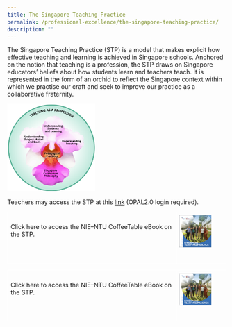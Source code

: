 ```yaml
---
title: The Singapore Teaching Practice
permalink: /professional-excellence/the-singapore-teaching-practice/
description: ""
---
```

The Singapore Teaching Practice (STP) is a model that makes explicit how effective teaching and learning is achieved in Singapore schools. Anchored on the notion that teaching is a profession,&nbsp;the STP draws on Singapore educators’ beliefs about how students learn and teachers teach. It is represented in the form of an orchid to reflect the Singapore context within which we practise our craft and seek to improve our practice as a collaborative fraternity.

<img src="/images/proex1.png" style="width:40%">

Teachers may access the STP at this&nbsp;[link](http://go.gov.sg/stp)&nbsp;(OPAL2.0 login required).


<table style="border: medium; border-collapse: collapse;"><colgroup><col width="460"><col width="65"></colgroup><tbody><tr style="height: 0pt;"><td style="border-width: 1pt; border-style: solid; border-color: rgb(255, 255, 255); vertical-align: top; padding: 5pt; overflow: hidden; overflow-wrap: break-word;"><br><p style="line-height: 1.2; margin-top: 0pt; margin-bottom: 0pt;" dir="ltr">Click <a style="text-decoration: none;" href="https://ebook.ntu.edu.sg/a_ntu_stp_book_2023.html"><span style="font-size: 12pt; font-family: Arial, sans-serif; color: rgb(17, 85, 204); background-color: transparent; font-weight: 400; font-style: normal; font-variant-ligatures: normal; font-variant-caps: normal; font-variant-alternates: normal; font-variant-numeric: normal; font-variant-east-asian: normal; font-variant-position: normal; text-decoration: underline; text-decoration-skip-ink: none; vertical-align: baseline; white-space: pre-wrap;"></span></a><a style="text-decoration: none;" href="https://ebook.ntu.edu.sg/a_ntu_stp_book_2023.html">here</a>
	to access the NIE–NTU CoffeeTable eBook on the STP. 	</p></td><td style="border-width: 1pt; border-style: solid; border-color: rgb(255, 255, 255); vertical-align: top; padding: 5pt; overflow: hidden; overflow-wrap: break-word;"><p style="line-height: 1.2; margin-top: 0pt; margin-bottom: 0pt;" dir="ltr"><span style="font-size: 12pt; font-family: Arial, sans-serif; color: rgb(0, 0, 0); background-color: transparent; font-weight: 400; font-style: normal; font-variant-ligatures: normal; font-variant-caps: normal; font-variant-alternates: normal; font-variant-numeric: normal; font-variant-east-asian: normal; font-variant-position: normal; text-decoration: none; vertical-align: baseline; white-space: pre-wrap;"><span style="border: medium; display: inline-block; overflow: hidden; width: 100px; height: 100px;"><img style="margin-left: 0px; margin-top: 0px;" height="74" width="74" src="/images/nie-ntu%20coffeetable%20ebook.png"></span></span></p></td></tr></tbody></table>
	
	
  

<table style="border: medium; border-collapse: collapse;"><colgroup><col width="467"><col width="63"></colgroup><tbody><tr style="height: 0pt;"><td style="border-width: 1pt; border-style: solid; border-color: rgb(255, 255, 255); vertical-align: top; padding: 5pt; overflow: hidden; overflow-wrap: break-word;"><br><p style="line-height: 1.2; margin-top: 0pt; margin-bottom: 0pt;" dir="ltr"><span style="font-size: 12pt; font-family: Arial, sans-serif; color: rgb(0, 0, 0); background-color: transparent; font-weight: 400; font-style: normal; font-variant-ligatures: normal; font-variant-caps: normal; font-variant-alternates: normal; font-variant-numeric: normal; font-variant-east-asian: normal; font-variant-position: normal; text-decoration: none; vertical-align: baseline; white-space: pre-wrap;"></span>Click <a style="text-decoration: none;" href="https://ebook.ntu.edu.sg/a_ntu_stp_book_2023.html">here</a>
	to access the NIE–NTU CoffeeTable eBook on the STP. </p></td><td style="border-width: 1pt; border-style: solid; border-color: rgb(255, 255, 255); vertical-align: top; padding: 5pt; overflow: hidden; overflow-wrap: break-word;"><p style="line-height: 1.2; margin-top: 0pt; margin-bottom: 0pt;" dir="ltr"><span style="font-size: 12pt; font-family: Arial, sans-serif; color: rgb(0, 0, 0); background-color: transparent; font-weight: 400; font-style: normal; font-variant-ligatures: normal; font-variant-caps: normal; font-variant-alternates: normal; font-variant-numeric: normal; font-variant-east-asian: normal; font-variant-position: normal; text-decoration: none; vertical-align: baseline; white-space: pre-wrap;"><span style="border: medium; display: inline-block; overflow: hidden; width: 100px; height: 100px;"><img style="margin-left: 0px; margin-top: 0px;" height="74" width="74" src="/images/nie-ntu%20coffeetable%20ebook.png"></span></span></p></td></tr></tbody></table>